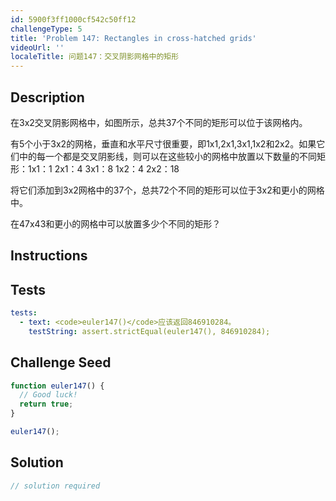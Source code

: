 ```yaml
---
id: 5900f3ff1000cf542c50ff12
challengeType: 5
title: 'Problem 147: Rectangles in cross-hatched grids'
videoUrl: ''
localeTitle: 问题147：交叉阴影网格中的矩形
---
```


## Description
<section id="description">在3x2交叉阴影网格中，如图所示，总共37个不同的矩形可以位于该网格内。 <p>有5个小于3x2的网格，垂直和水平尺寸很重要，即1x1,2x1,3x1,1x2和2x2。如果它们中的每一个都是交叉阴影线，则可以在这些较小的网格中放置以下数量的不同矩形：1x1：1 2x1：4 3x1：8 1x2：4 2x2：18 </p><p>将它们添加到3x2网格中的37个，总共72个不同的矩形可以位于3x2和更小的网格中。 </p><p>在47x43和更小的网格中可以放置多少个不同的矩形？ </p></section>

## Instructions
<section id="instructions">
</section>

## Tests
<section id='tests'>

```yml
tests:
  - text: <code>euler147()</code>应该返回846910284。
    testString: assert.strictEqual(euler147(), 846910284);

```

</section>

## Challenge Seed
<section id='challengeSeed'>

<div id='js-seed'>

```js
function euler147() {
  // Good luck!
  return true;
}

euler147();

```

</div>



</section>

## Solution
<section id='solution'>

```js
// solution required
```
</section>

